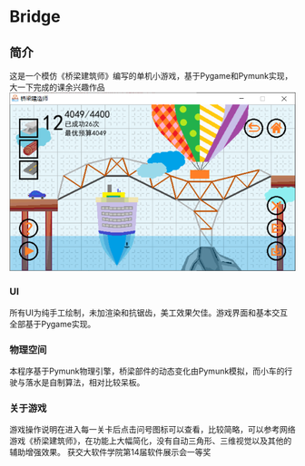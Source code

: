 # Bridge

## 简介
这是一个模仿《桥梁建筑师》编写的单机小游戏，基于Pygame和Pymunk实现，大一下完成的课余兴趣作品
![截图](shot.png)
### UI
所有UI为纯手工绘制，未加渲染和抗锯齿，美工效果欠佳。游戏界面和基本交互全部基于Pygame实现。
### 物理空间
本程序基于Pymunk物理引擎，桥梁部件的动态变化由Pymunk模拟，而小车的行驶与落水是自制算法，相对比较呆板。
### 关于游戏
游戏操作说明在进入每一关卡后点击问号图标可以查看，比较简略，可以参考网络游戏《桥梁建筑师》，在功能上大幅简化，没有自动三角形、三维视觉以及其他的辅助增强效果。
获交大软件学院第14届软件展示会一等奖
